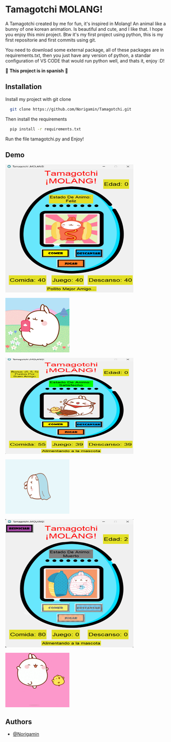 
# Tamagotchi MOLANG!

A Tamagotchi created by me for fun, it's inspired in Molang! An animal like a bunny of one korean animation. Is beautiful and cute, and I like that. I hope you enjoy this mini project. Btw it's my first project using python, this is my first repositorie and first commits using git.

You need to download some external package, all of these packages are in requirements.txt, then you just have any version of python, a standar configuration of VS CODE that would run python well, and thats it, enjoy :D!

🔴 **This project is in spanish** 🔴




## Installation

Install my project with git clone

```bash
  git clone https://github.com/Norigamin/Tamagotchi.git
```

Then install the requirements

```bash
  pip install -r requirements.txt
```
Run the file tamagotchi.py and Enjoy!
    
## Demo

<img src="images/screen_demo/image1.png" width="400" height="400">

![GIF Molang!](images/inicio1.gif)

<img src="images/screen_demo/image2.png" width="400" height="300">

![GIF Molang!](images/descansando3.gif)

<img src="images/screen_demo/image3.png" width="400" height="400">

![GIF Molang!](images/jugando1.gif)


## Authors

- [@Norigamin](https://github.com/Norigamin)

